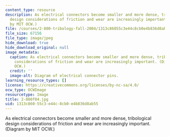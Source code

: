 ```yaml
---
content_type: resource
description: As electrical connectors become smaller and more dense, tribological
  design considerations of friction and wear are increasingly important. (Diagram
  by MIT OCW.)
file: /courses/2-800-tribology-fall-2004/1313c86055c3e44c8cb0e4b836d8ab55_2-800f04.jpg
file_size: 67156
file_type: image/jpeg
hide_download: true
hide_download_original: null
image_metadata:
  caption: As electrical connectors become smaller and more dense, tribological design
    considerations of friction and wear are increasingly important. (Diagram by MIT
    OCW.)
  credit: ''
  image-alt: Diagram of electrical connector pins.
learning_resource_types: []
license: https://creativecommons.org/licenses/by-nc-sa/4.0/
ocw_type: OCWImage
resourcetype: Image
title: 2-800f04.jpg
uid: 1313c860-55c3-e44c-8cb0-e4b836d8ab55
---
```

As electrical connectors become smaller and more dense, tribological design considerations of friction and wear are increasingly important. (Diagram by MIT OCW.)